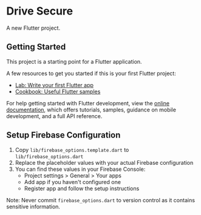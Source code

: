 # Drive Secure

A new Flutter project.

## Getting Started

This project is a starting point for a Flutter application.

A few resources to get you started if this is your first Flutter project:

- [Lab: Write your first Flutter app](https://docs.flutter.dev/get-started/codelab)
- [Cookbook: Useful Flutter samples](https://docs.flutter.dev/cookbook)

For help getting started with Flutter development, view the
[online documentation](https://docs.flutter.dev/), which offers tutorials,
samples, guidance on mobile development, and a full API reference.


## Setup Firebase Configuration

1. Copy `lib/firebase_options.template.dart` to `lib/firebase_options.dart`
2. Replace the placeholder values with your actual Firebase configuration
3. You can find these values in your Firebase Console:
   - Project settings > General > Your apps
   - Add app if you haven't configured one
   - Register app and follow the setup instructions

Note: Never commit `firebase_options.dart` to version control as it contains sensitive information.